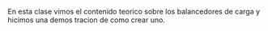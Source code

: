 En esta clase vimos el contenido teorico sobre los balancedores de carga y hicimos una demos tracion de como crear uno.